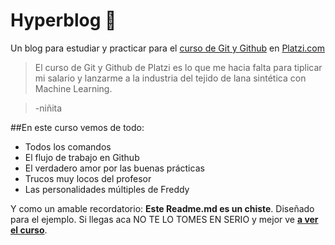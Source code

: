 # Hyperblog 💚
Un blog para estudiar y practicar para el [curso de Git y Github](https://platzi.com/cursos/git-github/ "curso de Git y Github") en [Platzi.com](https://platzi.com/ "Platzi.com")

> El curso de Git y Github de Platzi es lo que me hacia falta para tiplicar mi salario y lanzarme a la industria del tejido de lana sintética con Machine Learning.

> -niñita

##En este curso vemos de todo:
- Todos los comandos
- El flujo de trabajo en Github
- El verdadero amor por las buenas prácticas
- Trucos muy locos del profesor
- Las personalidades múltiples de Freddy

Y como un amable recordatorio: **Este Readme.md es un chiste**. Diseñado para el ejemplo. Si llegas aca NO TE LO TOMES EN SERIO y mejor ve [**a ver el curso**](http://platzi.com/cursos/git-github/ "a ver el curso").
